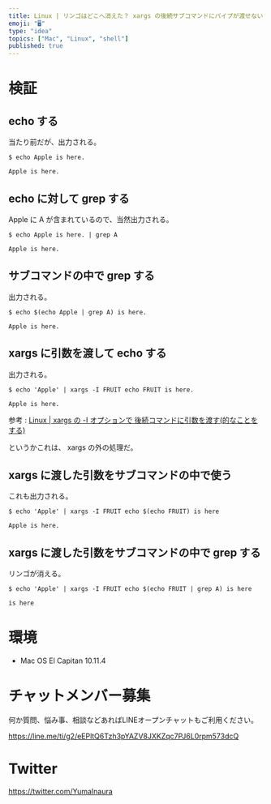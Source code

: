 ```yaml
---
title: Linux | リンゴはどこへ消えた？ xargs の後続サブコマンドにパイプが渡せない
emoji: "🖥"
type: "idea"
topics: ["Mac", "Linux", "shell"]
published: true
---
```


# 検証

## echo する

当たり前だが、出力される。

```shell-session
$ echo Apple is here.

Apple is here.
```

## echo に対して grep する

Apple に A が含まれているので、当然出力される。

```shell-session
$ echo Apple is here. | grep A

Apple is here. 
```

## サブコマンドの中で grep する

出力される。

```shell-session
$ echo $(echo Apple | grep A) is here.

Apple is here.
```

## xargs に引数を渡して echo する

出力される。

```shell-session
$ echo 'Apple' | xargs -I FRUIT echo FRUIT is here.

Apple is here.
```

参考 : [Linux | xargs の -I オプションで 後続コマンドに引数を渡す(的なことをする)](http://qiita.com/YumaInaura/items/fc79ce003978596db976)



というかこれは、 xargs の外の処理だ。

## xargs に渡した引数をサブコマンドの中で使う

これも出力される。

```shell-session
$ echo 'Apple' | xargs -I FRUIT echo $(echo FRUIT) is here

Apple is here.
```

## xargs に渡した引数をサブコマンドの中で grep する

リンゴが消える。

```shell-session
$ echo 'Apple' | xargs -I FRUIT echo $(echo FRUIT | grep A) is here 

is here
```

# 環境

- Mac OS El Capitan 10.11.4








<!-- Update From Qiita API -->

# チャットメンバー募集


何か質問、悩み事、相談などあればLINEオープンチャットもご利用ください。

https://line.me/ti/g2/eEPltQ6Tzh3pYAZV8JXKZqc7PJ6L0rpm573dcQ





# Twitter


https://twitter.com/YumaInaura


<!-- Update From Qiita API -->


